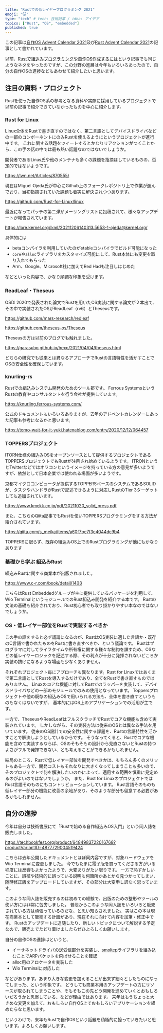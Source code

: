 ```yaml
---
title: "Rustでの低レイヤープログラミング 2021"
emoji: "😽"
type: "tech" # tech: 技術記事 / idea: アイデア
topics: ["Rust", "OS", "embedded"]
published: true
---
```


この記事は[自作OS Advent Calendar 2021](https://adventar.org/calendars/6581)及び[Rust Advent Calendar 2021](https://qiita.com/advent-calendar/2021/rust)の記事として書かれています。

以前、[Rustで組込みプログラミングや自作OS作成するには](https://garasubo.github.io/hexo/2020/05/06/rust-os.html)という記事でも同じようなネタをやったのですが、この分野の進展は今年もいろいろあったので、自分の自作OSの進捗などもあわせて紹介したいと思います。

## 注目の資料・プロジェクト
Rustを使った自作OS系の参考となる資料や実際に採用しているプロジェクトで以前の記事で紹介できていなかったものを中心に紹介します。

### Rust for Linux
Linux全体をRustで書き直すのではなく、第二言語としてデバイスドライバなどの一部のコンポーネントにのみRustを使えるようにというプロジェクトが進行中です。
これに関する話題をツイートするとかなりリアクションがつくことから、この手の話の中では最も熱い話題なのではないでしょうか。

開発者であるLinus氏や他のメンテナも多くの課題を指摘はしているものの、否定的ではないようです。

https://lwn.net/Articles/870555/

現在はMiguel Ojeda氏が中心にGithub上のフォークレポジトリ上で作業が進んでおり、当初指摘されていた課題も着実に解決されつつあります。

https://github.com/Rust-for-Linux/linux

最近になってパッチの第二弾がメーリングリストに投稿されて、様々なアップデートが報告されています。

https://lore.kernel.org/lkml/20211206140313.5653-1-ojeda@kernel.org/

具体的には
* betaコンパイラを利用していたのがstableコンパイラでビルド可能になった
* `core`や`alloc`ライブラリをカスタマイズ可能にして、Rust本体にも変更を取り入れてもらった
* Arm、Google、Microsoft社に加えてRed Hadも注目しはじめた

などといった内容で、かなり順調な印象を受けます。

### ReadLeaf・Theseus
OSDI 2020で発表された論文でRustを用いたOS実装に関する論文が２本出て、その中で実装されたOSがReadLeaf（rv6）とTheseusです。

https://github.com/mars-research/redleaf

https://github.com/theseus-os/Theseus

Theseusの方は以前のブログでも触れました。

https://garasubo.github.io/hexo/2021/04/04/theseus.html


どちらの研究でも従来とは異なるアプローチでRustの言語特性を活かすことでOSの安全性を確保しています。

### knurling-rs
Rustでの組込みシステム開発のためのツール郡です。
Ferrous SystemsというRustの教育やコンサルタントを行う会社が提供しています。

https://knurling.ferrous-systems.com/

公式のドキュメントもいろいろありますが、去年のアドベントカレンダーにあった記事も参考になるかと思います。

https://tomo-wait-for-it-yuki.hatenablog.com/entry/2020/12/12/064457

### TOPPERSプロジェクト
ITORN仕様の組込みOSをオープンソースとして提供するプロジェクトであるTOPPERSプロジェクトでもRustが注目され始めているようです。
ITRONというとTwitterなどではオワコンというイメージを持っている方の意見が多いようですが、依然として日本企業では使われる場面が多いようです。

京都マイクロコンピュータが提供するTOPPERSベースのシステムであるSOLIDが、タスクやハンドラがRustで記述できるように対応しRustのTier 3ターゲットしても追加されています。

https://www.kmckk.co.jp/pdf/20211020_solid_press.pdf

また、こちらのQiita記事でもRustを使いTOPPERSプログラミングをする方法が紹介されています。

https://qiita.com/s_meika/items/a60f7be7f3c4044dc9b4

TOPPERSに限らず、既存の組込みOS上でのRustプログラミングが他にもかなりあります

### 基礎から学ぶ 組込みRust
組込みRustに関する商業本が出版されました。

https://www.c-r.com/book/detail/1403

こちらはRust Embeddedグループが主に提供しているパッケージを利用して、Wio TerminalというモジュールでのRust組込み開発を紹介する本です。
Rustの文法の基礎も紹介されており、Rust初心者でも取り掛かりやすい本なのではないでしょうか。

### OS・低レイヤー部位をRustで実装するべきか
この手の話をすると必ず議論になるのが、RustはOS実装に適した言語か・既存のC言語で書かれたものをRustに書き直すべきか、という議論です。
Rustはプログラマに対してライフタイムや所有権に関する様々な制約を課すため、OSなどの低レイヤーロジックを記述する際、その利点が十分に発揮されないどころか実装の妨げになるような場面も少なくありません。

それぞれプロジェクト毎にアプローチも異なります。Rust for Linuxではあくまで第二言語としてRustを導入するだけであり、全てをRustで書き直すものではありません。
Linuxのコアな機能に対してRustでのラッパーを実装して、デバイスドライバなどの一部のモジュールでのみの使用となっています。
Toppersプロジェクトや他の既存の組込みOSで用いられる方法も、全体を書き直すというものもなくはないですが、
基本的にはOS上のアプリケーションでの活用が主です。

一方で、TheseusやReadLeafはフルスクラッチでRustでコアな機能も含めて実装されています。
しかしながら、その実装方法は従来のOSとは異なる手法を用いています。
従来のOS設計での安全性に関する課題を、Rustの言語特性を活かすことで解決しようとしているからです。
そうなってくると、Rustでコアな機能を含めて実装するならば、OSのそもそもの設計から見直さないとRustの持つよさがフルで発揮できない、とも考えることができるかもしれません。

結局のところ、Rustで低レイヤー部位を開発すべきかは、もちろん多くのメリットもある一方で、開発コストもそれなりに大きくなってしまうことも多いので、
そのプロジェクトで何を解決したいのかによって、適用する範囲を慎重に見定めるのがよいのではないでしょうか。
また、Rust for LinuxのプロジェクトではRust言語そのものにもコントリビューションしています。
Rust言語そのものも低レイヤー部分の機能に改善の余地があり、そのような部分も留意する必要があるかもしれません。


## 自分の進捗
今年は自分は技術書展にて「Rustで始める自作組込みOS入門」という同人誌を販売しました。

https://techbookfest.org/product/6484983722016768?productVariantID=4877729004519424

こちらは去年公開したドキュメントとほぼ同内容ですが、対象ハードウェアをWio Terminalに変更しました。
今でもたまに電子版を買ってくださる方がいる程度には反響もよかったようで、大変ありがたい限りです。
一方で恥ずかしいことに、誤植や技術的に誤っている説明も何箇所かあとから見つかってしまい、随時修正版をアップロードしていますが、その部分は大変申し訳なく思っています。

このような同人誌を販売するのは初めての経験で、出版のための整形やツールの使い方には非常に苦労しました。
普段からこのような同人誌をいろいろと販売されている方は頑張っているのだな、と思い知らされました。
実はこの本は現在商業本として販売する計画があり、現在それに向けて内容を加筆・修正中です。
Rustのアップデートに追随したり、新しいトピックについて解説する予定なので、販売までたどり着けましたらぜひよろしくお願いします。

自分の自作OSの進捗はというと、
* イーサネットドライバの送受信部分を実装し、[smoltcp](https://github.com/smoltcp-rs/smoltcp)ライブラリを組み込むことでARPパケットを飛ばせることを確認
* alloc用のアロケータを実装した
* Wio Terminalに対応した

などがあります。あまり大きな変更を加えることが出来ず細々としたものになってしまった、という印象です。
どうしても商業本用のアップデートの方にリソースが取られてしまうことや、そもそもこの先どう開発を進めていくとおもしろいだろうかと思案している、などが理由ではあります。
来年はもうちょっと大きめな変更を加えて、おもしろい自作OS上でおもしろいアプリケーションを組めたらなと思います。

というわけで、来年もRustで自作OSという話題を積極的に擦っていきたいと思います。よろしくお願いします。